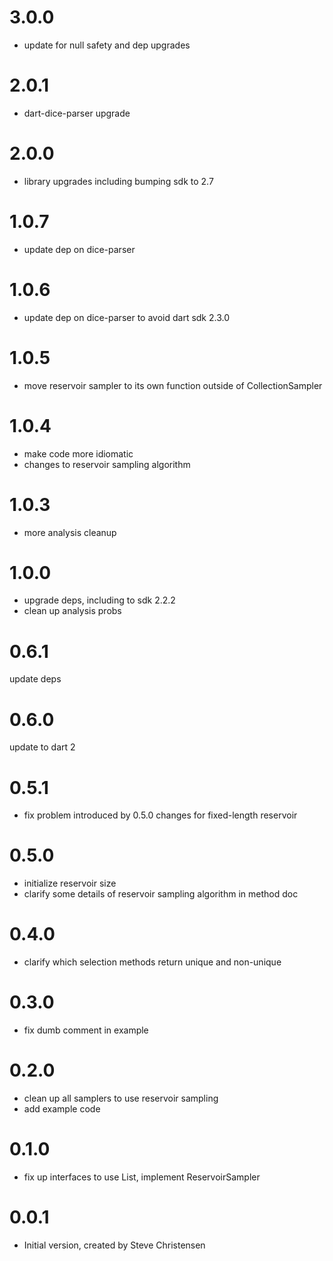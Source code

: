 

# 3.0.0 
- update for null safety and dep upgrades 

# 2.0.1
- dart-dice-parser upgrade

# 2.0.0
- library upgrades including bumping sdk to 2.7

# 1.0.7
- update dep on dice-parser

# 1.0.6
- update dep on dice-parser to avoid dart sdk 2.3.0

# 1.0.5
- move reservoir sampler to its own function outside of CollectionSampler

# 1.0.4
- make code more idiomatic
- changes to reservoir sampling algorithm

# 1.0.3
- more analysis cleanup

# 1.0.0
- upgrade deps, including to sdk 2.2.2
- clean up analysis probs

# 0.6.1

update deps

# 0.6.0

update to dart 2

# 0.5.1

- fix problem introduced by 0.5.0 changes for fixed-length reservoir

# 0.5.0

- initialize reservoir size
- clarify some details of reservoir sampling algorithm in method doc

# 0.4.0

- clarify which selection methods return unique and non-unique

# 0.3.0

- fix dumb comment in example

# 0.2.0

- clean up all samplers to use reservoir sampling
- add example code

# 0.1.0

- fix up interfaces to use List, implement ReservoirSampler

# 0.0.1

- Initial version, created by Steve Christensen
